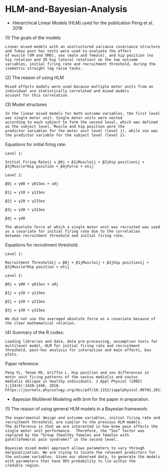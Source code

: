 # HLM-and-Bayesian-Analysis

- Hierarchical Linear Models (HLM) used for the publication Peng et al. 2018 

(1) The goals of the models
```
Linear mixed models with an unstructured variance covariance structure and Tukey post hoc tests were used to evaluate the effect 
of muscle (VM and VMO), sex (male and female), and hip position (no hip rotation and 30 hip lateral rotation) on the two outcome 
variables, initial firing rate and recruitment threshold, during the isometric straight leg raise tasks. 
```
(2)	The reason of using HLM
```
Mixed effects models were used because multiple motor units from an individual are statistically correlated and mixed models 
account for this correlation. 
```
(3)	Model structures
```
In the linear mixed models for both outcome variables, the first level was single motor unit. Single motor units were nested 
according to each subject to form the second level, which was defined as the subject level. Muscle and hip position were the 
predictor variables for the motor unit level (level 1), while sex was the predictor variable for the subject level (level 2). 
```
Equations for initial firing rate:
```
Level 1: 

Initial Firing Rateij = β0j + β1jMuscleij + β2jHip positionij + β3jMuscle*Hip position + β4jForce + etij 

Level 2: 

β0j = γ00 + γ01Sex + u0j

β1j = γ10 + γ11Sex

β2j = γ20 + γ21Sex

β3j = γ30 + γ31Sex

β4j = γ40 

The absolute force at which a single motor unit was recruited was used as a covariate for initial firing rate due to the correlation 
between recruitment threshold and initial firing rate.  
```
Equations for recruitment threshold:
```
Level 1: 

Recruitment Thresholdij = β0j + β1jMuscleij + β2jHip positionij + β3jMuscle*Hip position + etij 

Level 2:

β0j = γ00 + γ01Sex + u0j 

β1j = γ10 + γ11Sex  

β2j = γ20 + γ21Sex

β3j = γ30 + γ31Sex

We did not use the averaged absolute force as a covariate because of the clear mathematical relation.
```
(4) Summary of the R codes:
```
Loading libraries and data, data pre-processing, assumption tests for multilevel model, HLM for initial firing rate and recruitment 
threshold, post-hoc analysis for interaction and main effects, box plots.
```
Paper reference: 
```
Peng YL, Tenan MS, Griffin L. Hip position and sex differences in motor unit firing patterns of the vastus medialis and vastus 
medialis oblique in healthy individuals. J Appl Physiol (1985) 1;124(6):1438-1446, 2018.
https://journals.physiology.org/doi/pdf/10.1152/japplphysiol.00702.2017
```
- Bayesian Multilevel Modeling with brm for the paper in preparation.

(1)	The reason of using general HLM models in a Bayesian framework:
```
The experimental design and outcome variables, initial firing rate and recruitment threshold, are similar to the previous HLM models. 
The difference is that we are interested in how knee pain affects the single motor unit performance.  Therefore, the “Sex” factor was 
replaced by the “Group (healthy females and females with patellofemoral pain syndrome)” in the second level.

Bayesian mixed model approach allows parameters to vary through marginalization. We are trying to locate the relevant predictors for 
the outcome variables. Given our observed data, to generate the models with parameters that have 95% probability to lie within the 
credible region. 
```
